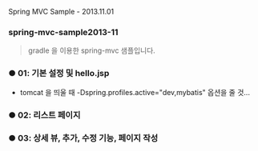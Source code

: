 Spring MVC Sample - 2013.11.01

<h3>spring-mvc-sample2013-11</h3>

> gradle 을 이용한 spring-mvc 샘플입니다.

### ● 01: 기본 설정 및 hello.jsp
* tomcat 을 띄울 때 -Dspring.profiles.active="dev,mybatis" 옵션을 줄 것...


### ● 02: 리스트 페이지


### ● 03: 상세 뷰, 추가, 수정 기능, 페이지 작성